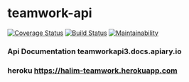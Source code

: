 # teamwork-api
[![Coverage Status](https://coveralls.io/repos/github/halimyusuf/Teamwork-api/badge.svg?branch=develop)](https://coveralls.io/github/halimyusuf/Teamwork-api?branch=develop)
[![Build Status](https://travis-ci.com/halimyusuf/Teamwork-api.svg?branch=develop)](https://travis-ci.com/halimyusuf/Teamwork-api)
[![Maintainability](https://api.codeclimate.com/v1/badges/3dd8609f12fc47248456/maintainability)](https://codeclimate.com/github/halimyusuf/Teamwork-api/maintainability)

### Api Documentation  teamworkapi3.docs.apiary.io

### heroku https://halim-teamwork.herokuapp.com